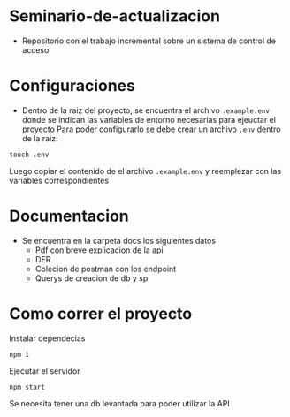 # Seminario-de-actualizacion

- Repositorio con el  trabajo incremental sobre un sistema de control de acceso 

# Configuraciones

- Dentro de la raiz del proyecto, se encuentra el archivo ``.example.env`` donde se indican las variables de entorno necesarias para ejeuctar el proyecto
Para poder configurarlo se debe crear un archivo ``.env`` dentro de la raiz:
```
touch .env
```
Luego copiar el contenido de el archivo ``.example.env`` y reemplezar con las variables correspondientes

# Documentacion
- Se encuentra en la carpeta docs los siguientes datos
    - Pdf con breve explicacion de la api
    - DER
    - Colecion de postman con los endpoint
    - Querys de creacion de db y sp
# Como correr el proyecto

Instalar dependecias
```
npm i
```
Ejecutar el servidor
```
npm start
```

Se necesita tener una db levantada para poder utilizar la API